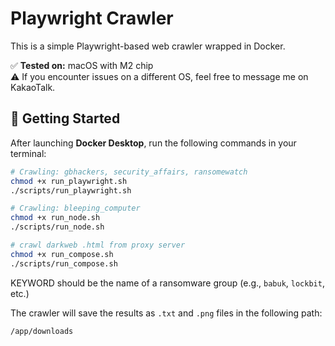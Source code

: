 # Playwright Crawler

This is a simple Playwright-based web crawler wrapped in Docker.

✅ **Tested on:** macOS with M2 chip  
⚠️ If you encounter issues on a different OS, feel free to message me on KakaoTalk.

## 🚀 Getting Started

After launching **Docker Desktop**, run the following commands in your terminal:

```bash
# Crawling: gbhackers, security_affairs, ransomewatch
chmod +x run_playwright.sh
./scripts/run_playwright.sh

# Crawling: bleeping_computer
chmod +x run_node.sh
./scripts/run_node.sh

# crawl darkweb .html from proxy server
chmod +x run_compose.sh
./scripts/run_compose.sh

```

KEYWORD should be the name of a ransomware group (e.g., `babuk`, `lockbit`, etc.)

The crawler will save the results as `.txt` and `.png` files in the following path:

`/app/downloads`
